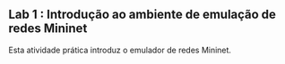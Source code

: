 ## Lab 1 : Introdução ao ambiente de emulação de redes Mininet

Esta atividade prática introduz o emulador de redes Mininet. 
